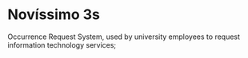 # Novíssimo 3s
Occurrence Request System, used by university employees to request information technology services;